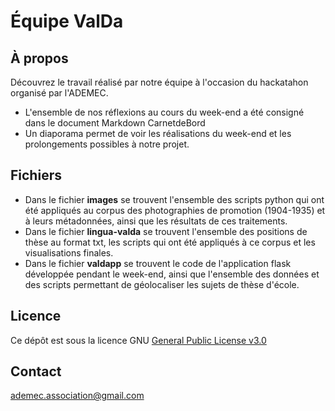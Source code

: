 # Équipe ValDa

## À propos
Découvrez le travail réalisé par notre équipe à l'occasion du hackatahon organisé par l'ADEMEC.

* L'ensemble de nos réflexions au cours du week-end a été consigné dans le document Markdown CarnetdeBord
* Un diaporama permet de voir les réalisations du week-end et les prolongements possibles à notre projet.

## Fichiers
* Dans le fichier **images** se trouvent l'ensemble des scripts python qui ont été appliqués au corpus des photographies de promotion (1904-1935) et à leurs métadonnées, ainsi que les résultats de ces traitements. 
* Dans le fichier **lingua-valda** se trouvent l'ensemble des positions de thèse au format txt, les scripts qui ont été appliqués à ce corpus et les visualisations finales.
* Dans le fichier **valdapp** se trouvent le code de l'application flask développée pendant le week-end, ainsi que l'ensemble des données et des scripts permettant de géolocaliser les sujets de thèse d'école.


## Licence
Ce dépôt est sous la licence GNU [General Public License v3.0](https://github.com/ademec/Valda/blob/flask/LICENSE)

## Contact
ademec.association@gmail.com
